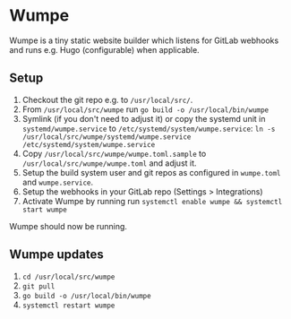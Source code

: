 # Wumpe

Wumpe is a tiny static website builder which listens for GitLab webhooks and runs e.g. Hugo (configurable) when applicable.

## Setup

1. Checkout the git repo e.g. to `/usr/local/src/`.
2. From `/usr/local/src/wumpe` run `go build -o /usr/local/bin/wumpe`
3. Symlink (if you don't need to adjust it) or copy the systemd unit in `systemd/wumpe.service` to `/etc/systemd/system/wumpe.service`: `ln -s /usr/local/src/wumpe/systemd/wumpe.service /etc/systemd/system/wumpe.service`
4. Copy `/usr/local/src/wumpe/wumpe.toml.sample` to `/usr/local/src/wumpe/wumpe.toml` and adjust it.
5. Setup the build system user and git repos as configured in `wumpe.toml` and `wumpe.service`.
6. Setup the webhooks in your GitLab repo (Settings > Integrations)
5. Activate Wumpe by running run `systemctl enable wumpe && systemctl start wumpe`

Wumpe should now be running.

## Wumpe updates

1. `cd /usr/local/src/wumpe`
2. `git pull`
3. `go build -o /usr/local/bin/wumpe`
4. `systemctl restart wumpe`
